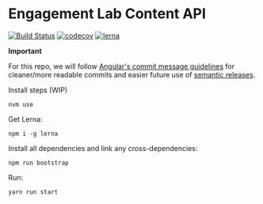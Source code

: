 # Engagement Lab Content API

[![Build Status](https://travis-ci.org/engagementlab/el-api.svg?branch=master)](https://travis-ci.org/engagementlab/el-api)
[![codecov](https://codecov.io/gh/engagementlab/el-api/branch/master/graph/badge.svg)](https://codecov.io/gh/engagementlab/el-api)
[![lerna](https://img.shields.io/badge/maintained%20with-lerna-cc00ff.svg)](https://lerna.js.org/)

**Important**

For this repo, we will follow [Angular's commit message guidelines](https://github.com/angular/angular/blob/master/CONTRIBUTING.md#commit) for cleaner/more readable commits and easier future use of [semantic releases](https://github.com/semantic-release/semantic-release).

Install steps (WIP)

`nvm use`

Get Lerna:

`npm i -g lerna`

Install all dependencies and link any cross-dependencies:

`npm run bootstrap`

Run:

`yarn run start`
